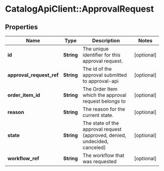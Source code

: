 # CatalogApiClient::ApprovalRequest

## Properties
Name | Type | Description | Notes
------------ | ------------- | ------------- | -------------
**id** | **String** | The unique identifier for this approval request. | [optional] 
**approval_request_ref** | **String** | The id of the approval submitted to approval-api | [optional] 
**order_item_id** | **String** | The Order Item which the approval request belongs to | [optional] 
**reason** | **String** | The reason for the current state. | [optional] 
**state** | **String** | The state of the approval request (approved, denied, undecided, canceled) | [optional] 
**workflow_ref** | **String** | The workflow that was requested | [optional] 


